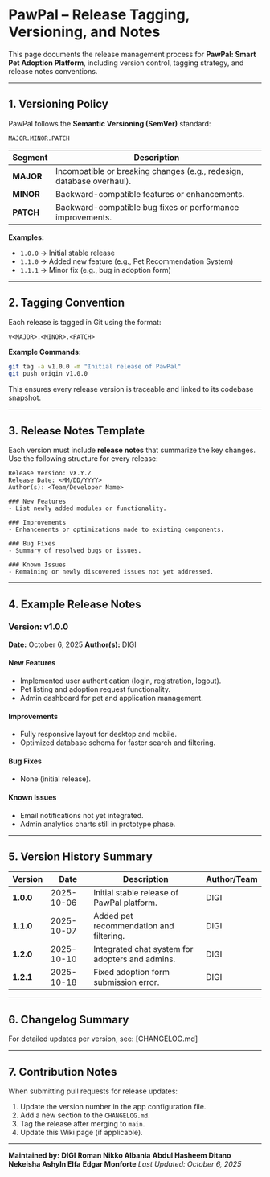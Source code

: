 # PawPal – Release Tagging, Versioning, and Notes

This page documents the release management process for **PawPal: Smart Pet Adoption Platform**, including version control, tagging strategy, and release notes conventions.

---

## 1. Versioning Policy

PawPal follows the **Semantic Versioning (SemVer)** standard:

```
MAJOR.MINOR.PATCH
```

| Segment   | Description                                                           |
| --------- | --------------------------------------------------------------------- |
| **MAJOR** | Incompatible or breaking changes (e.g., redesign, database overhaul). |
| **MINOR** | Backward-compatible features or enhancements.                         |
| **PATCH** | Backward-compatible bug fixes or performance improvements.            |

**Examples:**

* `1.0.0` → Initial stable release
* `1.1.0` → Added new feature (e.g., Pet Recommendation System)
* `1.1.1` → Minor fix (e.g., bug in adoption form)

---

## 2. Tagging Convention

Each release is tagged in Git using the format:

```
v<MAJOR>.<MINOR>.<PATCH>
```

**Example Commands:**

```bash
git tag -a v1.0.0 -m "Initial release of PawPal"
git push origin v1.0.0
```

This ensures every release version is traceable and linked to its codebase snapshot.

---

## 3. Release Notes Template

Each version must include **release notes** that summarize the key changes.
Use the following structure for every release:

```
Release Version: vX.Y.Z  
Release Date: <MM/DD/YYYY>  
Author(s): <Team/Developer Name>  

### New Features
- List newly added modules or functionality.

### Improvements
- Enhancements or optimizations made to existing components.

### Bug Fixes
- Summary of resolved bugs or issues.

### Known Issues
- Remaining or newly discovered issues not yet addressed.
```

---

## 4. Example Release Notes

### **Version: v1.0.0**

**Date:** October 6, 2025
**Author(s):** DIGI

#### New Features

* Implemented user authentication (login, registration, logout).
* Pet listing and adoption request functionality.
* Admin dashboard for pet and application management.

#### Improvements

* Fully responsive layout for desktop and mobile.
* Optimized database schema for faster search and filtering.

#### Bug Fixes

* None (initial release).

#### Known Issues

* Email notifications not yet integrated.
* Admin analytics charts still in prototype phase.

---

## 5. Version History Summary

| Version   | Date       | Description                                     | Author/Team     |
| --------- | ---------- | ----------------------------------------------- | --------------- |
| **1.0.0** | 2025-10-06 | Initial stable release of PawPal platform.      | DIGI |
| **1.1.0** | 2025-10-07 | Added pet recommendation and filtering.         | DIGI |
| **1.2.0** | 2025-10-10 | Integrated chat system for adopters and admins. | DIGI |
| **1.2.1** | 2025-10-18 | Fixed adoption form submission error.           | DIGI |

---

## 6. Changelog Summary

For detailed updates per version, see:
[CHANGELOG.md]

---

## 7. Contribution Notes

When submitting pull requests for release updates:

1. Update the version number in the app configuration file.
2. Add a new section to the `CHANGELOG.md`.
3. Tag the release after merging to `main`.
4. Update this Wiki page (if applicable).

---

**Maintained by:**
**DIGI**
**Roman Nikko Albania**
**Abdul Hasheem Ditano**
**Nekeisha Ashyln Elfa**
**Edgar Monforte**
*Last Updated: October 6, 2025*
